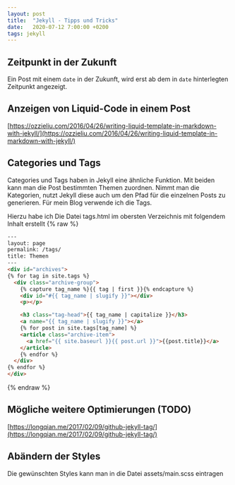 ```yaml
---
layout: post
title:  "Jekyll - Tipps und Tricks"
date:   2020-07-12 7:00:00 +0200
tags: jekyll
---
```


## Zeitpunkt in der Zukunft
Ein Post mit einem `date` in der Zukunft, wird erst ab dem in `date` hinterlegten Zeitpunkt angezeigt.

## Anzeigen von Liquid-Code in einem Post
[https://ozzieliu.com/2016/04/26/writing-liquid-template-in-markdown-with-jekyll/](https://ozzieliu.com/2016/04/26/writing-liquid-template-in-markdown-with-jekyll/)


## Categories und Tags
Categories und Tags haben in Jekyll eine ähnliche Funktion. Mit beiden kann man die Post bestimmten Themen zuordnen. Nimmt man die Kategorien, nutzt Jekyll diese auch um den Pfad für die einzelnen Posts zu generieren. Für mein Blog verwende ich die Tags.

Hierzu habe ich Die Datei tags.html im obersten Verzeichnis mit folgendem Inhalt erstellt
{% raw %}
``` html
---
layout: page
permalink: /tags/
title: Themen
---
<div id="archives">
{% for tag in site.tags %}
  <div class="archive-group">
    {% capture tag_name %}{{ tag | first }}{% endcapture %}
    <div id="#{{ tag_name | slugify }}"></div>
    <p></p>

    <h3 class="tag-head">{{ tag_name | capitalize }}</h3>
    <a name="{{ tag_name | slugify }}"></a>
    {% for post in site.tags[tag_name] %}
    <article class="archive-item">
      <a href="{{ site.baseurl }}{{ post.url }}">{{post.title}}</a>
    </article>
    {% endfor %}
  </div>
{% endfor %}
</div>
```
{% endraw %}

## Mögliche weitere Optimierungen (TODO)
[https://longqian.me/2017/02/09/github-jekyll-tag/](https://longqian.me/2017/02/09/github-jekyll-tag/)

## Abändern der Styles
Die gewünschten Styles kann man in die Datei assets/main.scss eintragen
